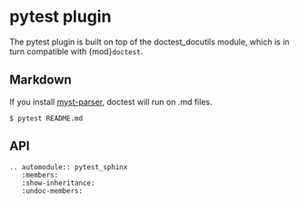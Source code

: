 # pytest plugin

The pytest plugin is built on top of the doctest_docutils module, which is in
turn compatible with {mod}`doctest`.

## Markdown

If you install [myst-parser], doctest will run on .md files.

```console
$ pytest README.md
```

[myst-parser]: https://myst-parser.readthedocs.io/en/latest/

## API

```{eval-rst}
.. automodule:: pytest_sphinx
   :members:
   :show-inheritance:
   :undoc-members:
```
